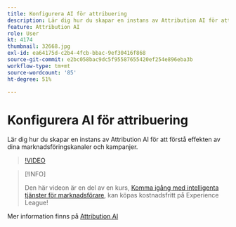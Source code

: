 ```yaml
---
title: Konfigurera AI för attribuering
description: Lär dig hur du skapar en instans av Attribution AI för att förstå effekten av dina marknadsföringskanaler och kampanjer.
feature: Attribution AI
role: User
kt: 4174
thumbnail: 32668.jpg
exl-id: ea64175d-c2b4-4fcb-bbac-9ef30416f868
source-git-commit: e2bc058bac9dc5f95587655420ef254e896eba3b
workflow-type: tm+mt
source-wordcount: '85'
ht-degree: 51%

---
```


# Konfigurera AI för attribuering

Lär dig hur du skapar en instans av Attribution AI för att förstå effekten av dina marknadsföringskanaler och kampanjer.

>[!VIDEO](https://video.tv.adobe.com/v/32668?quality=12&learn=on)

>[!INFO]
>
> Den här videon är en del av en kurs, [Komma igång med intelligenta tjänster för marknadsförare](https://experienceleague.adobe.com/?recommended=ExperiencePlatform-U-1-2020.1.intelligentservices), kan köpas kostnadsfritt på Experience League!

Mer information finns på [Attribution AI](https://experienceleague.adobe.com/docs/experience-platform/intelligent-services/attribution-ai/overview.html)
